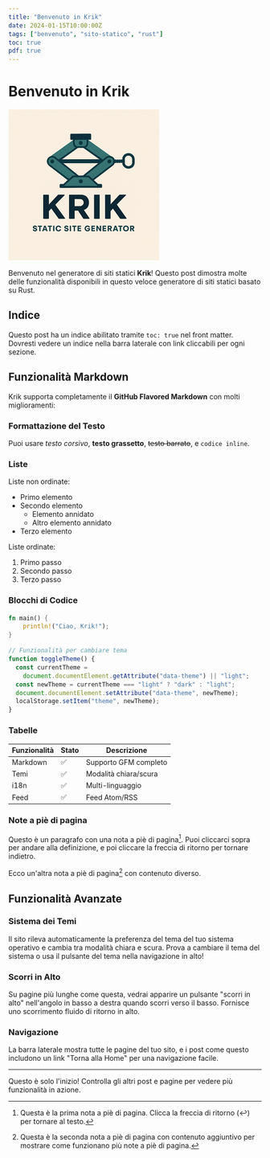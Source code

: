 ```yaml
---
title: "Benvenuto in Krik"
date: 2024-01-15T10:00:00Z
tags: ["benvenuto", "sito-statico", "rust"]
toc: true
pdf: true
---
```


# Benvenuto in Krik

![Krik logo](../images/krik.png)

Benvenuto nel generatore di siti statici **Krik**! Questo post dimostra molte
delle funzionalità disponibili in questo veloce generatore di siti statici
basato su Rust.

## Indice

Questo post ha un indice abilitato tramite `toc: true` nel front matter.
Dovresti vedere un indice nella barra laterale con link cliccabili per ogni
sezione.

## Funzionalità Markdown

Krik supporta completamente il **GitHub Flavored Markdown** con molti
miglioramenti:

### Formattazione del Testo

Puoi usare _testo corsivo_, **testo grassetto**, ~~testo barrato~~, e
`codice inline`.

### Liste

Liste non ordinate:

- Primo elemento
- Secondo elemento
  - Elemento annidato
  - Altro elemento annidato
- Terzo elemento

Liste ordinate:

1. Primo passo
2. Secondo passo
3. Terzo passo

### Blocchi di Codice

```rust
fn main() {
    println!("Ciao, Krik!");
}
```

```javascript
// Funzionalità per cambiare tema
function toggleTheme() {
  const currentTheme =
    document.documentElement.getAttribute("data-theme") || "light";
  const newTheme = currentTheme === "light" ? "dark" : "light";
  document.documentElement.setAttribute("data-theme", newTheme);
  localStorage.setItem("theme", newTheme);
}
```

### Tabelle

| Funzionalità | Stato | Descrizione           |
| ------------ | ----- | --------------------- |
| Markdown     | ✅    | Supporto GFM completo |
| Temi         | ✅    | Modalità chiara/scura |
| i18n         | ✅    | Multi-linguaggio      |
| Feed         | ✅    | Feed Atom/RSS         |

### Note a piè di pagina

Questo è un paragrafo con una nota a piè di pagina[^1]. Puoi cliccarci sopra per
andare alla definizione, e poi cliccare la freccia di ritorno per tornare
indietro.

Ecco un'altra nota a piè di pagina[^seconda] con contenuto diverso.

## Funzionalità Avanzate

### Sistema dei Temi

Il sito rileva automaticamente la preferenza del tema del tuo sistema operativo
e cambia tra modalità chiara e scura. Prova a cambiare il tema del sistema o usa
il pulsante del tema nella navigazione in alto!

### Scorri in Alto

Su pagine più lunghe come questa, vedrai apparire un pulsante "scorri in alto"
nell'angolo in basso a destra quando scorri verso il basso. Fornisce uno
scorrimento fluido di ritorno in alto.

### Navigazione

La barra laterale mostra tutte le pagine del tuo sito, e i post come questo
includono un link "Torna alla Home" per una navigazione facile.

---

Questo è solo l'inizio! Controlla gli altri post e pagine per vedere più
funzionalità in azione.

[^1]:
    Questa è la prima nota a piè di pagina. Clicca la freccia di ritorno (↩)
    per tornare al testo.

[^seconda]:
    Questa è la seconda nota a piè di pagina con contenuto aggiuntivo per
    mostrare come funzionano più note a piè di pagina.

